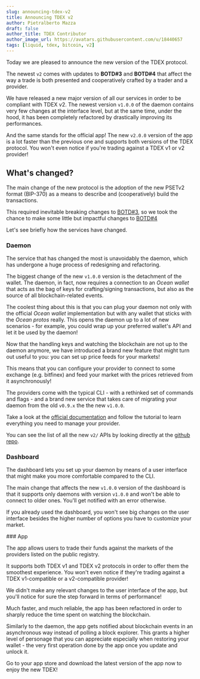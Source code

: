 ```yaml
---
slug: announcing-tdex-v2
title: Announcing TDEX v2
author: Pietralberto Mazza
draft: false
author_title: TDEX Contributor
author_image_url: https://avatars.githubusercontent.com/u/18440657
tags: [liquid, tdex, bitcoin, v2]
---
```


Today we are pleased to announce the new version of the TDEX protocol.

The newest `v2` comes with updates to **BOTD#3** and **BOTD#4** that affect the way a trade is both presented and cooperatively crafted by a trader and a provider.

We have released a new major version of all our services in order to be compliant with TDEX v2.
The newest version `v1.0.0` of the daemon contains very few changes at the interface level, but at the same time, under the hood, it has been completely refactored by drastically improving its performances.

And the same stands for the official app! The new `v2.0.0` version of the app is a lot faster than the previous one and supports both versions of the TDEX protocol. You won't even notice if you're trading against a TDEX v1 or v2 provider!

## What's changed?

The main change of the new protocol is the adoption of the new PSETv2 format (BIP-370) as a means to describe and (cooperatively) build the transactions.

This required inevitable breaking changes to [BOTD#3](/docs/latest/specs/swap-protocol), so we took the chance to make some little but impactful changes to [BOTD#4](/docs/latest/specs/trade-protocol)

Let's see briefly how the services have changed.

### Daemon

The service that has changed the most is unavoidably the daemon, which has undergone a huge process of redesigning and refactoring.

The biggest change of the new `v1.0.0` version is the detachment of the wallet. The daemon, in fact, now requires a connection to an _Ocean wallet_ that acts as the bag of keys for crafting/signing transactions, but also as the source of all blockchain-related events.  

The coolest thing about this is that you can plug your daemon not only with the official _Ocean wallet_ implementation but with any wallet that sticks with the _Ocean protos_ really. This opens the daemon up to a lot of new scenarios - for example, you could wrap up your preferred wallet's API and let it be used by the daemon! 

Now that the handling keys and watching the blockchain are not up to the daemon anymore, we have introduced a brand new feature that might turn out useful to you: you can set up price feeds for your markets!

This means that you can configure your provider to connect to some exchange (e.g. bitfinex) and feed your market with the prices retrieved from it asynchronously!

The providers come with the typical CLI - with a rethinked set of commands and flags - and a brand new service that takes care of migrating your daemon from the old `v0.9.x` the the new `v1.0.0`.

Take a look at the [official documentation](/docs/latest/provider/intro) and follow the tutorial to learn everything you need to manage your provider.

You can see the list of all the new `v2/` APIs by looking directly at the [github repo](https://github.com/tdex-network/tdex-daemon/blob/master/api-spec/protobuf/tdex-daemon/v2).

### Dashboard

The dashboard lets you set up your daemon by means of a user interface that might make you more comfortable compared to the CLI.

The main change that affects the new `v1.0.0` version of the dashboard is that it supports only daemons with version `v1.0.0` and won't be able to connect to older ones. You'll get notified with an error otherwise.

If you already used the dashboard, you won't see big changes on the user interface besides the higher number of options you have to customize your market.

### App

The app allows users to trade their funds against the markets of the providers listed on the public registry.

It supports both TDEX v1 and TDEX v2 protocols in order to offer them the smoothest experience. You won't even notice if they're trading against a TDEX v1-compatible or a v2-compatible provider!

We didn't make any relevant changes to the user interface of the app, but you'll notice for sure the step forward in terms of performance!

Much faster, and much reliable, the app has been refactored in order to sharply reduce the time spent on watching the blockchain.

Similarly to the daemon, the app gets notified about blockchain events in an asynchronous way instead of polling a block explorer. This grants a higher level of personage that you can appreciate especially when restoring your wallet - the very first operation done by the app once you update and unlock it.

Go to your app store and download the latest version of the app now to enjoy the new TDEX!
